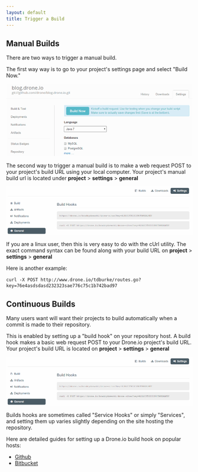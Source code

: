 ```yaml
---
layout: default
title: Trigger a Build
---
```


<a name="manual"></a>
## Manual Builds

There are two ways to trigger a manual build.  

The first way way is to go to your project's settings page and select "Build Now."

![Manual Build Now](img/trigger-now.png)

The second way to trigger a manual build is to make a web request POST to your project's build URL using your local computer. Your project's manual build url is located under **project** > **settings** > **general**

![Manual Build Curl](img/trigger-curl.png)

If you are a linux user, then this is very easy to do with the cUrl utility.  The exact command syntax can be found along with your build URL on **project** > **settings** > **general**

Here is another example:

```
curl -X POST http://www.drone.io/tdburke/routes.go?key=76e4asdsdasd232323sae776c75c1b742bad97
```

<a name="hook"></a>
## Continuous Builds

Many users want will want their projects to build automatically when a commit is made to their repository.

This is enabled by setting up a "build hook" on your repository host.  A build hook makes a basic web request POST to your Drone.io project's build URL.  Your project's build URL is located on **project** > **settings** > **general**

![Manual Build Curl](img/trigger-curl.png)

Builds hooks are sometimes called "Service Hooks" or simply "Services", and setting them up varies slightly depending on the site hosting the repository.

Here are detailed guides for setting up a Drone.io build hook on popular hosts:

* [Github](/github.html#hooks)
* [Bitbucket](/bitbucket.html#hooks)


